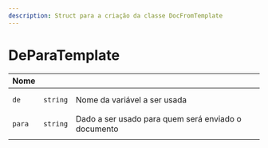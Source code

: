 ```yaml
---
description: Struct para a criação da classe DocFromTemplate
---
```


# DeParaTemplate

<table><thead><tr><th>Nome</th><th></th><th></th></tr></thead><tbody><tr><td><pre class="language-go"><code class="lang-go">de
</code></pre></td><td><pre class="language-go"><code class="lang-go">string
</code></pre></td><td>Nome da variável a ser usada</td></tr><tr><td><pre class="language-go"><code class="lang-go">para
</code></pre></td><td><pre class="language-go"><code class="lang-go">string
</code></pre></td><td>Dado a ser usado para quem será enviado o documento</td></tr><tr><td></td><td></td><td></td></tr></tbody></table>

